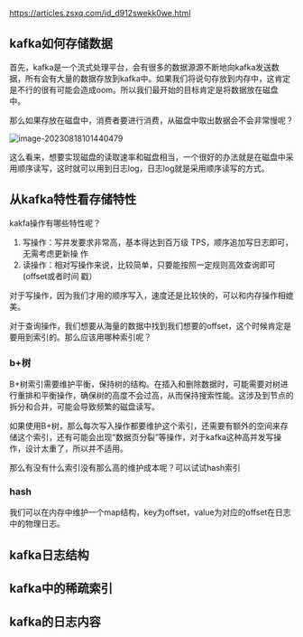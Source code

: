 https://articles.zsxq.com/id_d912swekk0we.html


## kafka如何存储数据
首先，kafka是一个流式处理平台，会有很多的数据源源不断地向kafka发送数据，所有会有大量的数据存放到kafka中。如果我们将说句存放到内存中，这肯定是不行的很有可能会造成oom。所以我们最开始的目标肯定是将数据放在磁盘中。



那么如果存放在磁盘中，消费者要进行消费，从磁盘中取出数据会不会非常慢呢？

![image-20230818101440479](https://2290653824-github-io.oss-cn-hangzhou.aliyuncs.com/image-20230818101440479.png)

这么看来，想要实现磁盘的读取速率和磁盘相当，一个很好的办法就是在磁盘中采用顺序读写，这时就可以用到日志log，日志log就是采用顺序读写的方式。



## 从kafka特性看存储特性

kakfa操作有哪些特性呢？

1. 写操作：写并发要求非常高，基本得达到百万级 TPS，顺序追加写日志即可，无需考虑更新操
    作
2. 读操作：相对写操作来说，比较简单，只要能按照一定规则高效查询即可 (offset或者时间
    戳）



对于写操作，因为我们才用的顺序写入，速度还是比较快的，可以和内存操作相媲美。

对于查询操作，我们想要从海量的数据中找到我们想要的offset，这个时候肯定是要用到索引的。那么应该用哪种索引呢？



### b+树

 B+树索引需要维护平衡，保持树的结构。在插入和删除数据时，可能需要对树进行重排和平衡操作，确保树的高度不会过高，从而保持搜索性能。这涉及到节点的拆分和合并，可能会导致频繁的磁盘读写。

如果使用B+树，那么每次写入操作都要维护这个索引，还需要有额外的空间来存储这个索引，还有可能会出现“数据页分裂”等操作，对于kafka这种高并发写操作，设计太重了，所以并不适用。



那么有没有什么索引没有那么高的维护成本呢？可以试试hash索引

### hash

我们可以在内存中维护一个map结构，key为offset，value为对应的offset在日志中的物理日志。
















## kafka日志结构


## kafka中的稀疏索引

## kafka的日志内容